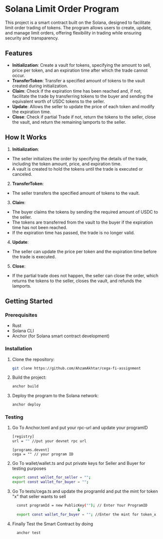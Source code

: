 # Solana Limit Order Program

This project is a smart contract built on the Solana, designed to facilitate limit order trading of tokens. The program allows users to create, update, and manage limit orders, offering flexibility in trading while ensuring security and transparency.

## Features

- **Initialization**: Create a vault for tokens, specifying the amount to sell, price per token, and an expiration time after which the trade cannot occur.
- **TransferToken**: Transfer a specified amount of tokens to the vault created during initialization.
- **Claim**: Check if the expiration time has been reached and, if not, facilitate the trade by transferring tokens to the buyer and sending the equivalent worth of USDC tokens to the seller.
- **Update**: Allows the seller to update the price of each token and modify the expiration time.
- **Close**: Check if partial Trade if not, return the tokens to the seller, close the vault, and return the remaining lamports to the seller.

## How It Works

1. **Initialization**:
  - The seller initializes the order by specifying the details of the trade, including the token amount, price, and expiration time.
  - A vault is created to hold the tokens until the trade is executed or canceled.

2. **TransferToken**:
  - The seller transfers the specified amount of tokens to the vault.

3. **Claim**:
  - The buyer claims the tokens by sending the required amount of USDC to the seller.
  - The tokens are transferred from the vault to the buyer if the expiration time has not been reached.
  - If the expiration time has passed, the trade is no longer valid.

4. **Update**:
  - The seller can update the price per token and the expiration time before the trade is executed.

5. **Close**:
  - If the partial trade does not happen, the seller can close the order, which returns the tokens to the seller, closes the vault, and refunds the lamports.

## Getting Started

### Prerequisites

- Rust
- Solana CLI
- Anchor (for Solana smart contract development)

### Installation

1. Clone the repository:

    ```bash
    git clone https://github.com/AhzamAkhtar/cega-fi-assignment
    ```

2. Build the project:

    ```bash
    anchor build
    ```

3. Deploy the program to the Solana network:

    ```bash
    anchor deploy
    ```
   
### Testing

1. Go To Anchor.toml and put your rpc-url and update your programID
    ```bash
    [registry]
    url = "" //put your devnet rpc url
    ```
   ```
   [programs.devent]
   cega = "" // your program ID
   ```

2. Go To wallet/wallet.ts and put private keys for Seller and Buyer for testing purposes
    ```bash
    export const wallet_for_seller = ""; 
    export const wallet_for_buyer = "";
    ```
3. Go To tests/cega.ts and update the programId and put the mint for token "x" that seller wants to sell
    ```bash
      const programId = new PublicKey(""); // Enter Your ProgramID
                                  &
      export const wallet_for_buyer = ""; //Enter the mint for token_x
    ```
   
4. Finally Test the Smart Contract by doing
    ```bash
      anchor test
    ```
